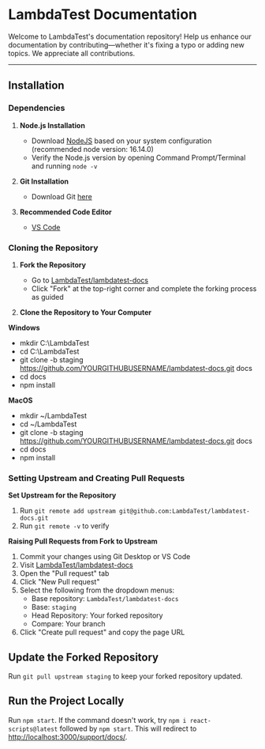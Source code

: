 # LambdaTest Documentation

Welcome to LambdaTest's documentation repository! Help us enhance our documentation by contributing—whether it's fixing a typo or adding new topics. We appreciate all contributions.

---

## Installation

### Dependencies

1. **Node.js Installation**
   - Download [NodeJS](https://nodejs.org/en/download/) based on your system configuration (recommended node version: 16.14.0)
   - Verify the Node.js version by opening Command Prompt/Terminal and running `node -v`

2. **Git Installation**
   - Download Git [here](https://git-scm.com/downloads)

3. **Recommended Code Editor**
   - [VS Code](https://code.visualstudio.com/download)

### Cloning the Repository

1. **Fork the Repository**
   - Go to [LambdaTest/lambdatest-docs](https://github.com/LambdaTest/lambdatest-docs)
   - Click "Fork" at the top-right corner and complete the forking process as guided

2. **Clone the Repository to Your Computer**

**Windows**

  * mkdir C:\LambdaTest
  * cd C:\LambdaTest
  * git clone -b staging https://github.com/YOURGITHUBUSERNAME/lambdatest-docs.git docs
  * cd docs
  * npm install


**MacOS**

  * mkdir ~/LambdaTest
  * cd ~/LambdaTest
  * git clone -b staging https://github.com/YOURGITHUBUSERNAME/lambdatest-docs.git docs
  * cd docs
  * npm install

### Setting Upstream and Creating Pull Requests

**Set Upstream for the Repository**

1. Run `git remote add upstream git@github.com:LambdaTest/lambdatest-docs.git`
2. Run `git remote -v` to verify

**Raising Pull Requests from Fork to Upstream**

1. Commit your changes using Git Desktop or VS Code
2. Visit [LambdaTest/lambdatest-docs](https://github.com/LambdaTest/lambdatest-docs)
3. Open the "Pull request" tab
4. Click "New Pull request"
5. Select the following from the dropdown menus:
   - Base repository: `LambdaTest/lambdatest-docs`
   - Base: `staging`
   - Head Repository: Your forked repository
   - Compare: Your branch
6. Click "Create pull request" and copy the page URL

## Update the Forked Repository

Run `git pull upstream staging` to keep your forked repository updated.

## Run the Project Locally

Run `npm start`. If the command doesn't work, try `npm i react-scripts@latest` followed by `npm start`. This will redirect to [http://localhost:3000/support/docs/](http://localhost:3000/support/docs/).

